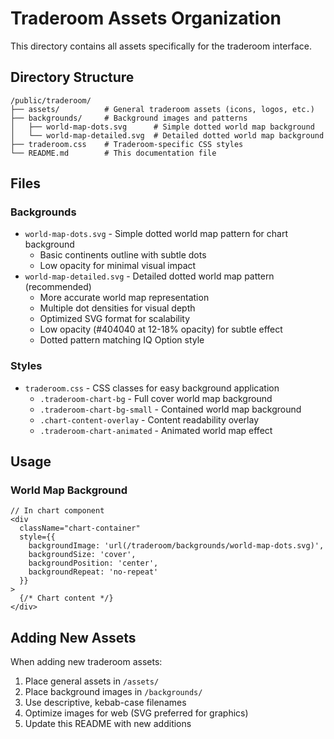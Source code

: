 # Traderoom Assets Organization

This directory contains all assets specifically for the traderoom interface.

## Directory Structure

```
/public/traderoom/
├── assets/          # General traderoom assets (icons, logos, etc.)
├── backgrounds/     # Background images and patterns
│   ├── world-map-dots.svg      # Simple dotted world map background
│   └── world-map-detailed.svg  # Detailed dotted world map background
├── traderoom.css    # Traderoom-specific CSS styles
└── README.md        # This documentation file
```

## Files

### Backgrounds
- `world-map-dots.svg` - Simple dotted world map pattern for chart background
  - Basic continents outline with subtle dots
  - Low opacity for minimal visual impact
- `world-map-detailed.svg` - Detailed dotted world map pattern (recommended)
  - More accurate world map representation
  - Multiple dot densities for visual depth
  - Optimized SVG format for scalability
  - Low opacity (#404040 at 12-18% opacity) for subtle effect
  - Dotted pattern matching IQ Option style

### Styles
- `traderoom.css` - CSS classes for easy background application
  - `.traderoom-chart-bg` - Full cover world map background
  - `.traderoom-chart-bg-small` - Contained world map background
  - `.chart-content-overlay` - Content readability overlay
  - `.traderoom-chart-animated` - Animated world map effect

## Usage

### World Map Background
```tsx
// In chart component
<div 
  className="chart-container"
  style={{
    backgroundImage: 'url(/traderoom/backgrounds/world-map-dots.svg)',
    backgroundSize: 'cover',
    backgroundPosition: 'center',
    backgroundRepeat: 'no-repeat'
  }}
>
  {/* Chart content */}
</div>
```

## Adding New Assets

When adding new traderoom assets:
1. Place general assets in `/assets/` 
2. Place background images in `/backgrounds/`
3. Use descriptive, kebab-case filenames
4. Optimize images for web (SVG preferred for graphics)
5. Update this README with new additions